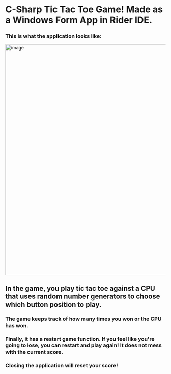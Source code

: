 # C-Sharp Tic Tac Toe Game! Made as a Windows Form App in Rider IDE. 

### This is what the application looks like: 
<img width="800" height="723" alt="image" src="https://github.com/user-attachments/assets/1c44f1c1-76cd-457d-bf6c-1271d8339f73" />

## In the game, you play tic tac toe against a CPU that uses random number generators to choose which button position to play. 
### The game keeps track of how many times you won or the CPU has won.
### Finally, it has a restart game function. If you feel like you're going to lose, you can restart and play again! It does not mess with the current score.
### Closing the application will reset your score!

